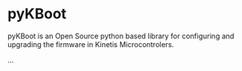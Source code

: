 pyKBoot
=======

pyKBoot is an Open Source python based library for configuring and upgrading the firmware in Kinetis Microcontrolers.

...

